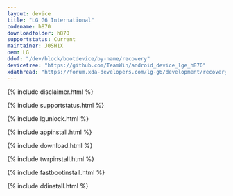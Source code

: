 ```yaml
---
layout: device
title: "LG G6 International"
codename: h870
downloadfolder: h870
supportstatus: Current
maintainer: J0SH1X
oem: LG
ddof: "/dev/block/bootdevice/by-name/recovery"
devicetree: "https://github.com/TeamWin/android_device_lge_h870"
xdathread: "https://forum.xda-developers.com/lg-g6/development/recovery-twrp-3-1-x-t3627595"
---
```


{% include disclaimer.html %}

{% include supportstatus.html %}

{% include lgunlock.html %}

{% include appinstall.html %}

{% include download.html %}

{% include twrpinstall.html %}

{% include fastbootinstall.html %}

{% include ddinstall.html %}
